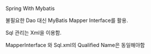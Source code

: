 Spring With Mybatis

불필요한 Dao 대신 MyBatis Mapper Interface를 활용.

Sql 관리는 Xml을 이용함.

MapperInterface 와 Sql.xml의 Qualified Name은 동일해야함